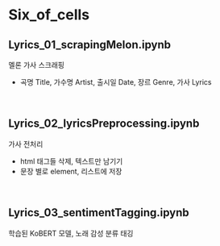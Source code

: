 # Six_of_cells

## Lyrics_01_scrapingMelon.ipynb <br>
멜론 가사 스크래핑 <br>
- 곡명 Title, 가수명 Artist, 출시일 Date, 장르 Genre, 가사 Lyrics <br>


<br>

## Lyrics_02_lyricsPreprocessing.ipynb
가사 전처리 <br> 

- html 태그들 삭제, 텍스트만 남기기
- 문장 별로 element, 리스트에 저장 


<br>

## Lyrics_03_sentimentTagging.ipynb
학습된 KoBERT 모델, 노래 감성 분류 태깅
